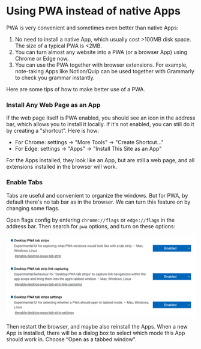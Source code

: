 # Using PWA instead of native Apps

PWA is very convenient and sometimes even better than native Apps:

1. No need to install a native App, which usually cost >100MB disk space. The size of a typical PWA is <2MB.
2. You can turn almost any website into a PWA (or a browser App) using Chrome or Edge now.
3. You can use the PWA together with browser extensions. For example, note-taking Apps like Notion/Quip can be used together with Grammarly to check you grammar instantly.

Here are some tips of how to make better use of a PWA.

### Install Any Web Page as an App

If the web page itself is PWA enabled, you should see an icon in the address bar, which allows you to install it locally. If it's not enabled, you can still do it by creating a "shortcut". Here is how:

* For Chrome: settings -> "More Tools" -> "Create Shortcut..."
* For Edge: settings -> "Apps" -> "Install This Site as an App"

For the Apps installed, they look like an App, but are still a web page, and all extensions installed in the browser will work.

### Enable Tabs

Tabs are useful and convenient to organize the windows. But for PWA, by default there's no tab bar as in the browser. We can turn this feature on by changing some flags.

Open flags config by entering `chrome://flags` or `edge://flags` in the address bar. Then search for `pwa` options, and turn on these options:

![](.gitbook/assets/image.png)

Then restart the browser, and maybe also reinstall the Apps. When a new App is installed, there will be a dialog box to select which mode this App should work in. Choose “Open as a tabbed window".

